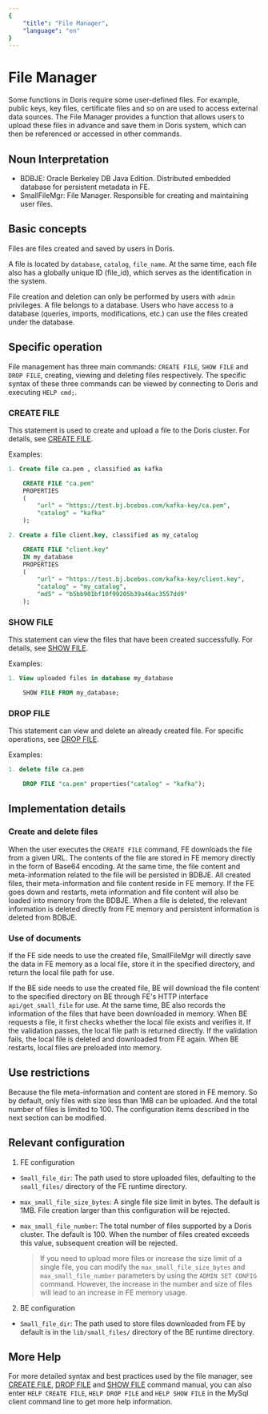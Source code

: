```yaml
---
{
    "title": "File Manager",
    "language": "en"
}
---
```


<!-- 
Licensed to the Apache Software Foundation (ASF) under one
or more contributor license agreements.  See the NOTICE file
distributed with this work for additional information
regarding copyright ownership.  The ASF licenses this file
to you under the Apache License, Version 2.0 (the
"License"); you may not use this file except in compliance
with the License.  You may obtain a copy of the License at

  http://www.apache.org/licenses/LICENSE-2.0

Unless required by applicable law or agreed to in writing,
software distributed under the License is distributed on an
"AS IS" BASIS, WITHOUT WARRANTIES OR CONDITIONS OF ANY
KIND, either express or implied.  See the License for the
specific language governing permissions and limitations
under the License.
-->

# File Manager

Some functions in Doris require some user-defined files. For example, public keys, key files, certificate files and so on are used to access external data sources. The File Manager provides a function that allows users to upload these files in advance and save them in Doris system, which can then be referenced or accessed in other commands.

## Noun Interpretation

* BDBJE: Oracle Berkeley DB Java Edition. Distributed embedded database for persistent metadata in FE.
* SmallFileMgr: File Manager. Responsible for creating and maintaining user files.

## Basic concepts

Files are files created and saved by users in Doris.

A file is located by `database`, `catalog`, `file_name`. At the same time, each file also has a globally unique ID (file_id), which serves as the identification in the system.

File creation and deletion can only be performed by users with `admin` privileges. A file belongs to a database. Users who have access to a database (queries, imports, modifications, etc.) can use the files created under the database.

## Specific operation

File management has three main commands: `CREATE FILE`, `SHOW FILE` and `DROP FILE`, creating, viewing and deleting files respectively. The specific syntax of these three commands can be viewed by connecting to Doris and executing `HELP cmd;`.

### CREATE FILE

This statement is used to create and upload a file to the Doris cluster. For details, see [CREATE FILE](../sql-manual/sql-reference-v2/Data-Definition-Statements/Create/CREATE-FILE.md).

Examples:

```sql
1. Create file ca.pem , classified as kafka

    CREATE FILE "ca.pem"
    PROPERTIES
    (
        "url" = "https://test.bj.bcebos.com/kafka-key/ca.pem",
        "catalog" = "kafka"
    );

2. Create a file client.key, classified as my_catalog

    CREATE FILE "client.key"
    IN my_database
    PROPERTIES
    (
        "url" = "https://test.bj.bcebos.com/kafka-key/client.key",
        "catalog" = "my_catalog",
        "md5" = "b5bb901bf10f99205b39a46ac3557dd9"
    );
```

### SHOW FILE

This statement can view the files that have been created successfully. For details, see [SHOW FILE](../sql-manual/sql-reference-v2/Data-Definition-Statements/Drop/DROP-FILE.md).

Examples:

```sql
1. View uploaded files in database my_database

    SHOW FILE FROM my_database;
```

### DROP FILE

This statement can view and delete an already created file. For specific operations, see [DROP FILE](../sql-manual/sql-reference-v2/Data-Definition-Statements/Drop/DROP-FILE.md).

Examples:

```sql
1. delete file ca.pem

    DROP FILE "ca.pem" properties("catalog" = "kafka");
```

## Implementation details

### Create and delete files

When the user executes the `CREATE FILE` command, FE downloads the file from a given URL. The contents of the file are stored in FE memory directly in the form of Base64 encoding. At the same time, the file content and meta-information related to the file will be persisted in BDBJE. All created files, their meta-information and file content reside in FE memory. If the FE goes down and restarts, meta information and file content will also be loaded into memory from the BDBJE. When a file is deleted, the relevant information is deleted directly from FE memory and persistent information is deleted from BDBJE.

### Use of documents

If the FE side needs to use the created file, SmallFileMgr will directly save the data in FE memory as a local file, store it in the specified directory, and return the local file path for use.

If the BE side needs to use the created file, BE will download the file content to the specified directory on BE through FE's HTTP interface `api/get_small_file` for use. At the same time, BE also records the information of the files that have been downloaded in memory. When BE requests a file, it first checks whether the local file exists and verifies it. If the validation passes, the local file path is returned directly. If the validation fails, the local file is deleted and downloaded from FE again. When BE restarts, local files are preloaded into memory.

## Use restrictions

Because the file meta-information and content are stored in FE memory. So by default, only files with size less than 1MB can be uploaded. And the total number of files is limited to 100. The configuration items described in the next section can be modified.

## Relevant configuration

1. FE configuration

* `Small_file_dir`: The path used to store uploaded files, defaulting to the `small_files/` directory of the FE runtime directory.
* `max_small_file_size_bytes`: A single file size limit in bytes. The default is 1MB. File creation larger than this configuration will be rejected.
* `max_small_file_number`: The total number of files supported by a Doris cluster. The default is 100. When the number of files created exceeds this value, subsequent creation will be rejected.

	> If you need to upload more files or increase the size limit of a single file, you can modify the `max_small_file_size_bytes` and `max_small_file_number` parameters by using the `ADMIN SET CONFIG` command. However, the increase in the number and size of files will lead to an increase in FE memory usage.

2. BE configuration

* `Small_file_dir`: The path used to store files downloaded from FE by default is in the `lib/small_files/` directory of the BE runtime directory.

## More Help

For more detailed syntax and best practices used by the file manager, see [CREATE FILE](../sql-manual/sql-reference-v2/Data-Definition-Statements/Create/CREATE-FILE.html), [DROP FILE](../sql-manual/sql-reference-v2/Data-Definition-Statements/Drop/DROP-FILE.html) and [SHOW FILE](../sql-manual/sql-reference-v2/Show-Statements/SHOW-FILE.md) command manual, you can also enter `HELP CREATE FILE`, `HELP DROP FILE` and `HELP SHOW FILE` in the MySql client command line to get more help information.

